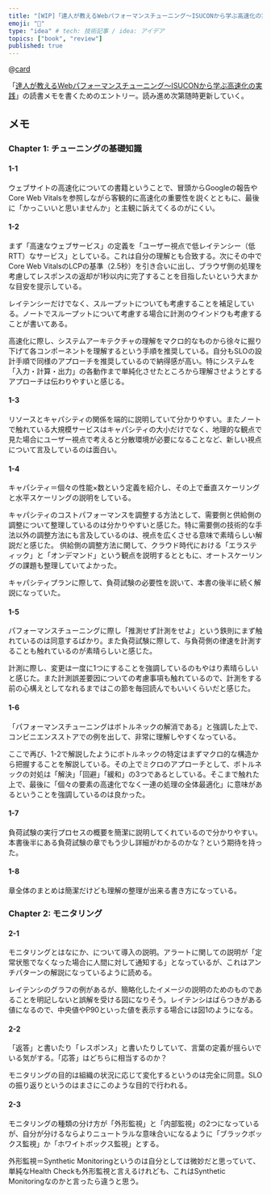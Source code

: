 ```yaml
---
title: "[WIP]「達人が教えるWebパフォーマンスチューニング〜ISUCONから学ぶ高速化の実践」読書メモ"
emoji: "📖"
type: "idea" # tech: 技術記事 / idea: アイデア
topics: ["book", "review"]
published: true
---
```


@[card](https://amzn.to/3HV9sPP)

「[達人が教えるWebパフォーマンスチューニング〜ISUCONから学ぶ高速化の実践](https://amzn.to/3HV9sPP)」の読書メモを書くためのエントリー。読み進め次第随時更新していく。

## メモ

### Chapter 1: チューニングの基礎知識

#### 1-1

ウェブサイトの高速化についての書籍ということで、冒頭からGoogleの報告やCore Web Vitalsを参照しながら客観的に高速化の重要性を説くとともに、最後に「かっこいいと思いませんか」と主観に訴えてくるのがにくい。

#### 1-2

まず「高速なウェブサービス」の定義を「ユーザー視点で低レイテンシー（低RTT）なサービス」としている。これは自分の理解とも合致する。次にその中でCore Web VitalsのLCPの基準（2.5秒）を引き合いに出し、ブラウザ側の処理を考慮してレスポンスの返却が1秒以内に完了することを目指したいという大まかな目安を提示している。

レイテンシーだけでなく、スループットについても考慮することを補足している。ノートでスループットについて考慮する場合に計測のウインドウも考慮することが書いてある。

高速化に際し、システムアーキテクチャの理解をマクロ的なものから徐々に掘り下げて各コンポーネントを理解するという手順を推奨している。自分もSLOの設計手順で同様のアプローチを推奨しているので納得感が高い。特にシステムを「入力・計算・出力」の各動作まで単純化させたところから理解させようとするアプローチは伝わりやすいと感じる。

#### 1-3

リソースとキャパシティの関係を端的に説明していて分かりやすい。またノートで触れている大規模サービスはキャパシティの大小だけでなく、地理的な観点で見た場合にユーザー視点で考えると分散環境が必要になることなど、新しい視点について言及しているのは面白い。

#### 1-4

キャパシティ＝個々の性能×数という定義を紹介し、その上で垂直スケーリングと水平スケーリングの説明をしている。

キャパシティのコストパフォーマンスを調整する方法として、需要側と供給側の調整について整理しているのは分かりやすいと感じた。特に需要側の技術的な手法以外の調整方法にも言及しているのは、視点を広くさせる意味で素晴らしい解説だと感じた。
供給側の調整方法に関して、クラウド時代における「エラスティック」と「オンデマンド」という観点を説明するとともに、オートスケーリングの課題も整理していてよかった。

キャパシティプランに際して、負荷試験の必要性を説いて、本書の後半に続く解説になっていた。

#### 1-5

パフォーマンスチューニングに際し「推測せず計測をせよ」という鉄則にまず触れているのは同意するばかり。また負荷試験に際して、与負荷側の律速を計測することも触れているのが素晴らしいと感じた。

計測に際し、変更は一度に1つにすることを強調しているのもやはり素晴らしいと感じた。また計測誤差要因についての考慮事項も触れているので、計測をする前の心構えとしてなれるまではこの節を毎回読んでもいいくらいだと感じた。

#### 1-6

「パフォーマンスチューニングはボトルネックの解消である」と強調した上で、コンビニエンスストアでの例を出して、非常に理解しやすくなっている。

ここで再び、1-2で解説したようにボトルネックの特定はまずマクロ的な構造から把握することを解説している。その上でミクロのアプローチとして、ボトルネックの対処は「解決」「回避」「緩和」の3つであるとしている。そこまで触れた上で、最後に「個々の要素の高速化でなく一連の処理の全体最適化」に意味があるということを強調しているのは良かった。

#### 1-7

負荷試験の実行プロセスの概要を簡潔に説明してくれているので分かりやすい。本書後半にある負荷試験の章でもう少し詳細がわかるのかな？という期待を持った。

#### 1-8

章全体のまとめは簡潔だけども理解の整理が出来る書き方になっている。

### Chapter 2: モニタリング

#### 2-1

モニタリングとはなにか、について導入の説明。アラートに関しての説明が「定常状態でなくなった場合に人間に対して通知する」となっているが、これはアンチパターンの解説になっているように読める。

レイテンシのグラフの例があるが、簡略化したイメージの説明のためのものであることを明記しないと誤解を受ける図になりそう。レイテンシはばらつきがある値になるので、中央値やP90といった値を表示する場合には図1のようになる。

#### 2-2

「返答」と書いたり「レスポンス」と書いたりしていて、言葉の定義が揺らいでいる気がする。「応答」はどちらに相当するのか？

モニタリングの目的は組織の状況に応じて変化するというのは完全に同意。SLOの振り返りというのはまさにこのような目的で行われる。

#### 2-3

モニタリングの種類の分け方が「外形監視」と「内部監視」の2つになっているが、自分が分けるならよりニュートラルな意味合いになるように「ブラックボックス監視」か「ホワイトボックス監視」とする。

外形監視＝Synthetic Monitoringというのは自分としては微妙だと思っていて、単純なHealth Checkも外形監視と言えるけれども、これはSynthetic Monitoringなのかと言ったら違うと思う。
